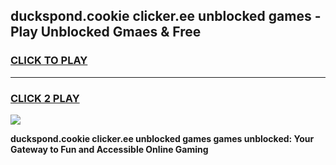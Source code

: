 
## duckspond.cookie clicker.ee unblocked games - Play Unblocked Gmaes & Free
<h3>
<a href="https://premium.freeplayer.one?title=duckspond.cookie_clicker.ee_unblocked_games&ref=20F">CLICK TO PLAY</a></h3>
<hr>

<h3>
<a href="https://premium.freeplayer.one?title=duckspond.cookie_clicker.ee_unblocked_games&ref=20F">CLICK 2 PLAY</a>
  
</h3>

<a href="https://premium.freeplayer.one?title=duckspond.cookie_clicker.ee_unblocked_games&ref=20F/"><img src="https://clearcache.store/games.png"></a>


**duckspond.cookie clicker.ee unblocked games games unblocked: Your Gateway to Fun and Accessible Online Gaming**
